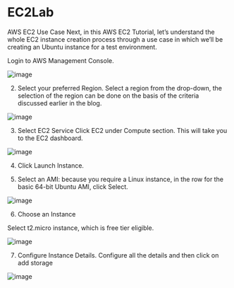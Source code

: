# EC2Lab

AWS EC2 Use Case
Next, in this AWS EC2 Tutorial, let’s understand the whole EC2 instance creation process through a use case in which we’ll be creating an Ubuntu instance for a test environment.

Login to AWS Management Console.

![image](https://user-images.githubusercontent.com/103466963/174836020-1e1bb9b1-2227-43a9-a21e-0bdf633d75d7.png)

2. Select your preferred Region. Select a region from the drop-down, the selection of the region can be done on the basis of the criteria discussed earlier in the blog.

![image](https://user-images.githubusercontent.com/103466963/174837374-d06bacfc-200f-4081-855b-dc68face4d4e.png)


3. Select EC2 Service Click EC2 under Compute section. This will take you to the EC2 dashboard.

![image](https://user-images.githubusercontent.com/103466963/174837454-90de9b31-5dc0-4a7e-a86f-1cb3484fe1c7.png)

4. Click Launch Instance.

5. Select an AMI: because you require a Linux instance, in the row for the basic 64-bit Ubuntu AMI, click Select.

![image](https://user-images.githubusercontent.com/103466963/174842309-3fc65ef4-b91b-4dca-b0d4-4f496db4e50a.png)

6. Choose an Instance

Select t2.micro instance, which is free tier eligible.

![image](https://user-images.githubusercontent.com/103466963/174842487-6477740b-4f48-4b29-8c01-959afa3f98dc.png)

7. Configure Instance Details.
Configure all the details and then click on add storage

![image](https://user-images.githubusercontent.com/103466963/174842869-2b229e5d-9e33-4475-9c0c-9a7405a8073f.png)
